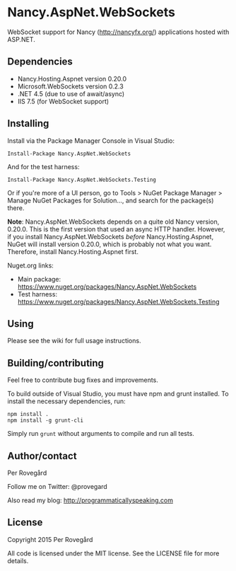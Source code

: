 # Nancy.AspNet.WebSockets

WebSocket support for Nancy (http://nancyfx.org/) applications hosted with ASP.NET.

## Dependencies

* Nancy.Hosting.Aspnet version 0.20.0
* Microsoft.WebSockets version 0.2.3
* .NET 4.5 (due to use of await/async)
* IIS 7.5 (for WebSocket support)

## Installing

Install via the Package Manager Console in Visual Studio:

    Install-Package Nancy.AspNet.WebSockets

And for the test harness:

    Install-Package Nancy.AspNet.WebSockets.Testing

Or if you're more of a UI person, go to Tools &gt; NuGet Package Manager &gt; Manage NuGet Packages for Solution...,
and search for the package(s) there.

**Note**: Nancy.AspNet.WebSockets depends on a quite old Nancy version, 0.20.0. This is the
first version that used an async HTTP handler. However, if you install Nancy.AspNet.WebSockets
*before* Nancy.Hosting.Aspnet, NuGet will install version 0.20.0, which is probably not what
you want. Therefore, install Nancy.Hosting.Aspnet first.

Nuget.org links:

* Main package: https://www.nuget.org/packages/Nancy.AspNet.WebSockets
* Test harness: https://www.nuget.org/packages/Nancy.AspNet.WebSockets.Testing

## Using

Please see the wiki for full usage instructions.

## Building/contributing

Feel free to contribute bug fixes and improvements.

To build outside of Visual Studio, you must have npm and grunt installed. To install
the necessary dependencies, run:

    npm install .
    npm install -g grunt-cli

Simply run `grunt` without arguments to compile and run all tests.

## Author/contact

Per Roveg&aring;rd

Follow me on Twitter: @provegard

Also read my blog: http://programmaticallyspeaking.com

## License

Copyright 2015 Per Roveg&aring;rd

All code is licensed under the MIT license. See the LICENSE file for more details.


